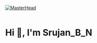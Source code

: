 [![MasterHead](https://i.pinimg.com/originals/6d/80/2f/6d802ffd14b32795b4deb0b886a7815a.gif)](https://rishavchanda.io)
<div style="width:540%; display: flex; ">
<h1 align="center">Hi 👋, I'm Srujan_B_N</h1>
